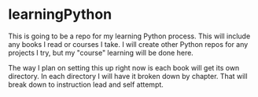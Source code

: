 # learningPython
This is going to be a repo for my learning Python process.  This will include any books I read or courses I take.  I 
will create other Python repos for any projects I try, but my "course" learning will be done here.

The way I plan on setting this up right now is each book will get its own directory.
In each directory I will have it broken down by chapter.  That will break down to instruction lead and self attempt.
